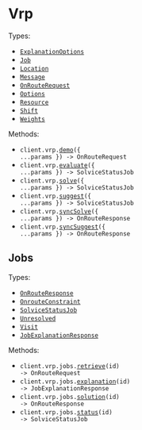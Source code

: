 # Vrp

Types:

- <code><a href="./src/resources/vrp/vrp.ts">ExplanationOptions</a></code>
- <code><a href="./src/resources/vrp/vrp.ts">Job</a></code>
- <code><a href="./src/resources/vrp/vrp.ts">Location</a></code>
- <code><a href="./src/resources/vrp/vrp.ts">Message</a></code>
- <code><a href="./src/resources/vrp/vrp.ts">OnRouteRequest</a></code>
- <code><a href="./src/resources/vrp/vrp.ts">Options</a></code>
- <code><a href="./src/resources/vrp/vrp.ts">Resource</a></code>
- <code><a href="./src/resources/vrp/vrp.ts">Shift</a></code>
- <code><a href="./src/resources/vrp/vrp.ts">Weights</a></code>

Methods:

- <code title="get /v2/vrp/demo">client.vrp.<a href="./src/resources/vrp/vrp.ts">demo</a>({ ...params }) -> OnRouteRequest</code>
- <code title="post /v2/vrp/evaluate">client.vrp.<a href="./src/resources/vrp/vrp.ts">evaluate</a>({ ...params }) -> SolviceStatusJob</code>
- <code title="post /v2/vrp/solve">client.vrp.<a href="./src/resources/vrp/vrp.ts">solve</a>({ ...params }) -> SolviceStatusJob</code>
- <code title="post /v2/vrp/suggest">client.vrp.<a href="./src/resources/vrp/vrp.ts">suggest</a>({ ...params }) -> SolviceStatusJob</code>
- <code title="post /v2/vrp/sync/solve">client.vrp.<a href="./src/resources/vrp/vrp.ts">syncSolve</a>({ ...params }) -> OnRouteResponse</code>
- <code title="post /v2/vrp/sync/suggest">client.vrp.<a href="./src/resources/vrp/vrp.ts">syncSuggest</a>({ ...params }) -> OnRouteResponse</code>

## Jobs

Types:

- <code><a href="./src/resources/vrp/jobs.ts">OnRouteResponse</a></code>
- <code><a href="./src/resources/vrp/jobs.ts">OnrouteConstraint</a></code>
- <code><a href="./src/resources/vrp/jobs.ts">SolviceStatusJob</a></code>
- <code><a href="./src/resources/vrp/jobs.ts">Unresolved</a></code>
- <code><a href="./src/resources/vrp/jobs.ts">Visit</a></code>
- <code><a href="./src/resources/vrp/jobs.ts">JobExplanationResponse</a></code>

Methods:

- <code title="get /v2/vrp/jobs/{id}">client.vrp.jobs.<a href="./src/resources/vrp/jobs.ts">retrieve</a>(id) -> OnRouteRequest</code>
- <code title="get /v2/vrp/jobs/{id}/explanation">client.vrp.jobs.<a href="./src/resources/vrp/jobs.ts">explanation</a>(id) -> JobExplanationResponse</code>
- <code title="get /v2/vrp/jobs/{id}/solution">client.vrp.jobs.<a href="./src/resources/vrp/jobs.ts">solution</a>(id) -> OnRouteResponse</code>
- <code title="get /v2/vrp/jobs/{id}/status">client.vrp.jobs.<a href="./src/resources/vrp/jobs.ts">status</a>(id) -> SolviceStatusJob</code>
